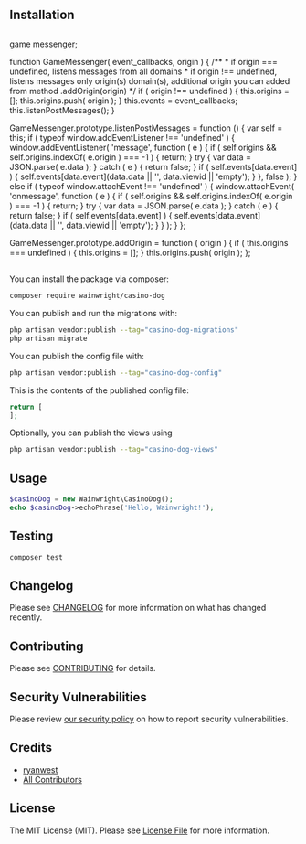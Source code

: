 ## Installation


##

game messenger;

function GameMessenger( event_callbacks, origin ) {
    /**
     * if origin === undefined, listens messages from all domains
     * if origin !== undefined, listens messages only origin(s) domain(s), additional origin you can added from method .addOrigin(origin)
     */
    if ( origin !== undefined ) {
        this.origins = [];
        this.origins.push( origin );
    }
    this.events = event_callbacks;
    this.listenPostMessages();
}

GameMessenger.prototype.listenPostMessages = function () {
    var self = this;
    if ( typeof window.addEventListener !== 'undefined' ) {
        window.addEventListener( 'message', function ( e ) {
            if ( self.origins && self.origins.indexOf( e.origin ) === -1 ) {
                return;
            }
            try {
                var data = JSON.parse( e.data );
            } catch ( e ) {
                return false;
            }
            if ( self.events[data.event] ) {
                self.events[data.event](data.data || '', data.viewid || 'empty');
            }
        }, false );
    } else if ( typeof window.attachEvent !== 'undefined' ) {
        window.attachEvent( 'onmessage', function ( e ) {
            if ( self.origins && self.origins.indexOf( e.origin ) === -1 ) {
                return;
            }
            try {
                var data = JSON.parse( e.data );
            } catch ( e ) {
                return false;
            }
            if ( self.events[data.event] ) {
                self.events[data.event](data.data || '', data.viewid || 'empty');
            }
        } );
    }
};

GameMessenger.prototype.addOrigin = function ( origin ) {
    if ( this.origins === undefined ) {
        this.origins = [];
    }
    this.origins.push( origin );
};

## 


You can install the package via composer:
```bash
composer require wainwright/casino-dog
```

You can publish and run the migrations with:

```bash
php artisan vendor:publish --tag="casino-dog-migrations"
php artisan migrate
```

You can publish the config file with:

```bash
php artisan vendor:publish --tag="casino-dog-config"
```

This is the contents of the published config file:

```php
return [
];
```

Optionally, you can publish the views using

```bash
php artisan vendor:publish --tag="casino-dog-views"
```

## Usage

```php
$casinoDog = new Wainwright\CasinoDog();
echo $casinoDog->echoPhrase('Hello, Wainwright!');
```

## Testing

```bash
composer test
```

## Changelog

Please see [CHANGELOG](CHANGELOG.md) for more information on what has changed recently.

## Contributing

Please see [CONTRIBUTING](https://github.com/ryandro/.github/blob/main/CONTRIBUTING.md) for details.

## Security Vulnerabilities

Please review [our security policy](../../security/policy) on how to report security vulnerabilities.

## Credits

- [ryanwest](https://github.com/ryandro)
- [All Contributors](../../contributors)

## License

The MIT License (MIT). Please see [License File](LICENSE.md) for more information.
